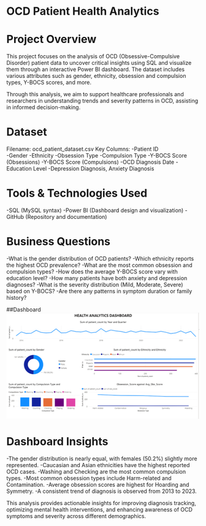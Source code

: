 # OCD Patient Health Analytics

# Project Overview
This project focuses on the analysis of OCD (Obsessive-Compulsive Disorder) patient data to uncover critical insights using SQL and visualize them through an interactive Power BI dashboard. The dataset includes various attributes such as gender, ethnicity, obsession and compulsion types, Y-BOCS scores, and more.

Through this analysis, we aim to support healthcare professionals and researchers in understanding trends and severity patterns in OCD, assisting in informed decision-making.

# Dataset
Filename: ocd_patient_dataset.csv
Key Columns:
-Patient ID  
-Gender
-Ethnicity
-Obsession Type
-Compulsion Type
-Y-BOCS Score (Obsessions)
-Y-BOCS Score (Compulsions)
-OCD Diagnosis Date
-Education Level
-Depression Diagnosis, Anxiety Diagnosis


# Tools & Technologies Used
-SQL (MySQL syntax)
-Power BI (Dashboard design and visualization)
-GitHub (Repository and documentation)

# Business Questions
-What is the gender distribution of OCD patients?
-Which ethnicity reports the highest OCD prevalence?
-What are the most common obsession and compulsion types?
-How does the average Y-BOCS score vary with education level?
-How many patients have both anxiety and depression diagnoses?
-What is the severity distribution (Mild, Moderate, Severe) based on Y-BOCS?
-Are there any patterns in symptom duration or family history?

##Dashboard
![Screenshot](Healthcare_Analysis.png)

# Dashboard Insights
   -The gender distribution is nearly equal, with females (50.2%) slightly more represented.
   -Caucasian and Asian ethnicities have the highest reported OCD cases.
   -Washing and Checking are the most common compulsion types.
   -Most common obsession types include Harm-related and Contamination.
   -Average obsession scores are highest for Hoarding and Symmetry.
   -A consistent trend of diagnosis is observed from 2013 to 2023.


This analysis provides actionable insights for improving diagnosis tracking, optimizing mental health interventions, and enhancing awareness of OCD symptoms and severity across different demographics.
